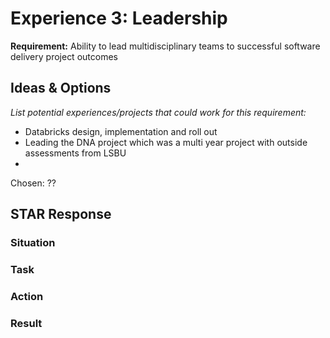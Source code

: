 # Experience 3: Leadership

**Requirement:** Ability to lead multidisciplinary teams to successful software delivery project outcomes

## Ideas & Options

*List potential experiences/projects that could work for this requirement:*

- Databricks design, implementation and roll out
- Leading the DNA project which was a multi year project with outside assessments from LSBU
- 

Chosen: ??

## STAR Response

### Situation


### Task


### Action


### Result


